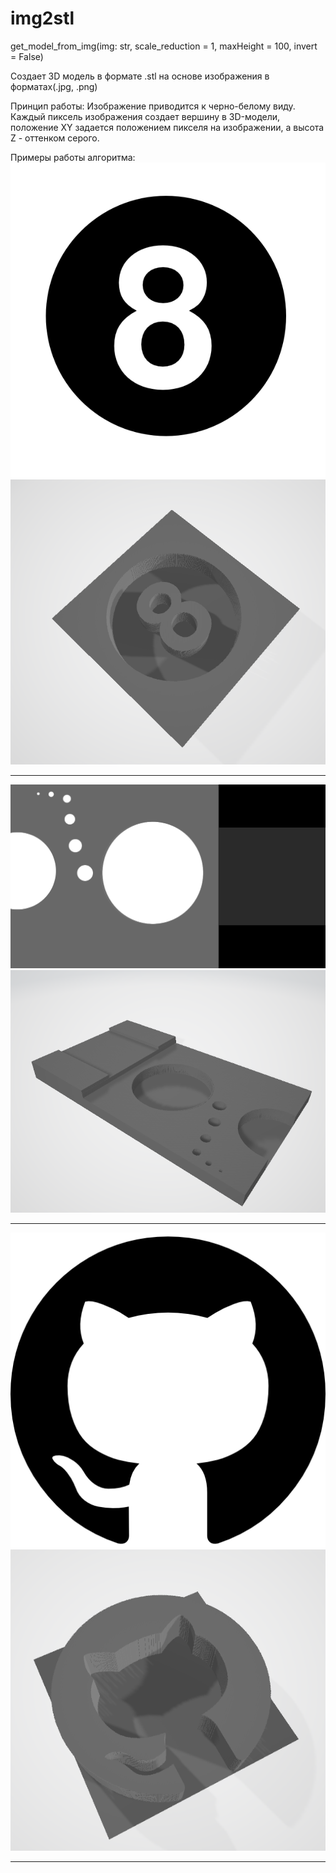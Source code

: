# img2stl

get_model_from_img(img: str, scale_reduction = 1, maxHeight = 100, invert = False)

Создает 3D модель в формате .stl на основе изображения в форматах(.jpg, .png)

Принцип работы:
Изображение приводится к черно-белому виду. Каждый пиксель изображения создает вершину в 3D-модели, положение XY задается положением пикселя на изображении, а высота Z - оттенком серого.

Примеры работы алгоритма:
![image](https://github.com/Kubik-Kubik/img2stl/blob/main/8.png)
![image](https://github.com/Kubik-Kubik/img2stl/blob/main/8stl.png)
_______________________________________
![image](https://github.com/Kubik-Kubik/img2stl/blob/main/detail2.png)
![image](https://github.com/Kubik-Kubik/img2stl/blob/main/detail2stl.png)
_______________________________________
![image](https://github.com/Kubik-Kubik/img2stl/blob/main/github.png)
![image](https://github.com/Kubik-Kubik/img2stl/blob/main/githubstl.png)
_______________________________________
